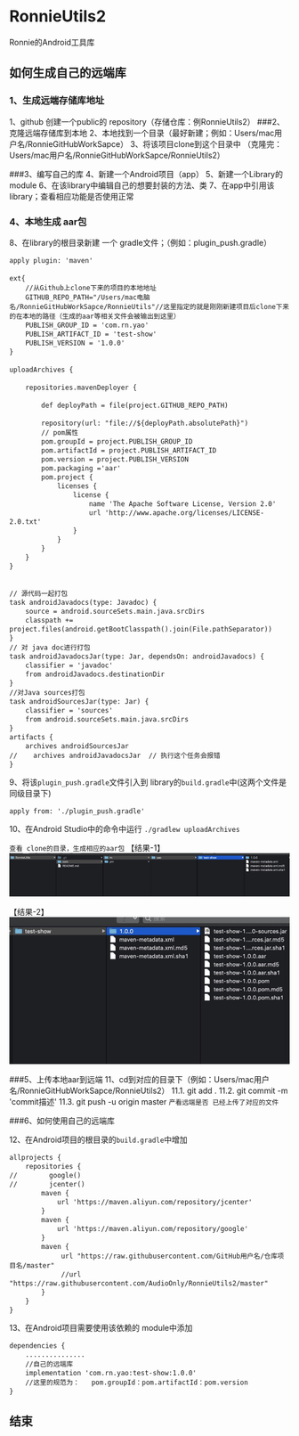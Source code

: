 # RonnieUtils2
Ronnie的Android工具库
## 如何生成自己的远端库
### 1、生成远端存储库地址
1、github 创建一个public的 repository（存储仓库：例RonnieUtils2）
###2、克隆远端存储库到本地
2、本地找到一个目录（最好新建；例如：Users/mac用户名/RonnieGitHubWorkSapce）
3、将该项目clone到这个目录中 （克隆完：Users/mac用户名/RonnieGitHubWorkSapce/RonnieUtils2）

###3、编写自己的库
4、新建一个Android项目（app）
5、新建一个Library的module
6、在该library中编辑自己的想要封装的方法、类
7、在app中引用该library；查看相应功能是否使用正常

### 4、本地生成 aar包
8、在library的根目录新建 一个 gradle文件；（例如：plugin_push.gradle）
```
apply plugin: 'maven'

ext{
    //从Github上clone下来的项目的本地地址
    GITHUB_REPO_PATH="/Users/mac电脑名/RonnieGitHubWorkSapce/RonnieUtils"//这里指定的就是刚刚新建项目后clone下来的在本地的路径（生成的aar等相关文件会被输出到这里）
    PUBLISH_GROUP_ID = 'com.rn.yao'
    PUBLISH_ARTIFACT_ID = 'test-show'
    PUBLISH_VERSION = '1.0.0'
}

uploadArchives {

    repositories.mavenDeployer {

        def deployPath = file(project.GITHUB_REPO_PATH)

        repository(url: "file://${deployPath.absolutePath}")
        // pom属性
        pom.groupId = project.PUBLISH_GROUP_ID
        pom.artifactId = project.PUBLISH_ARTIFACT_ID
        pom.version = project.PUBLISH_VERSION
        pom.packaging ='aar'
        pom.project {
            licenses {
                license {
                    name 'The Apache Software License, Version 2.0'
                    url 'http://www.apache.org/licenses/LICENSE-2.0.txt'
                }
            }
        }
    }
}


// 源代码一起打包
task androidJavadocs(type: Javadoc) {
    source = android.sourceSets.main.java.srcDirs
    classpath += project.files(android.getBootClasspath().join(File.pathSeparator))
}
// 对 java doc进行打包
task androidJavadocsJar(type: Jar, dependsOn: androidJavadocs) {
    classifier = 'javadoc'
    from androidJavadocs.destinationDir
}
//对Java sources打包
task androidSourcesJar(type: Jar) {
    classifier = 'sources'
    from android.sourceSets.main.java.srcDirs
}
artifacts {
    archives androidSourcesJar
//    archives androidJavadocsJar  // 执行这个任务会报错
}
```

9、将该`plugin_push.gradle`文件引入到 library的`build.gradle`中(这两个文件是同级目录下)
```
apply from: './plugin_push.gradle'
```

10、在Android Studio中的命令中运行 `./gradlew uploadArchives`

`查看 clone的目录，生成相应的aar包`
【结果-1】
![enter image description here](https://github.com/AudioOnly/RonnieUtils2/blob/master/image1.jpg)

【结果-2】
![enter image description here](https://github.com/AudioOnly/RonnieUtils2/blob/master/image2.jpg)

###5、上传本地aar到远端
11、cd到对应的目录下（例如：Users/mac用户名/RonnieGitHubWorkSapce/RonnieUtils2）
11.1.	git add .
11.2.	git commit -m 'commit描述'
11.3.	 git push -u origin master
`产看远端是否 已经上传了对应的文件`


###6、如何使用自己的远端库

12、在Android项目的根目录的`build.gradle`中增加
```
allprojects {
    repositories {
//        google()
//        jcenter()
        maven {
            url 'https://maven.aliyun.com/repository/jcenter'
        }
        maven {
            url 'https://maven.aliyun.com/repository/google'
        }
        maven {
             url "https://raw.githubusercontent.com/GitHub用户名/仓库项目名/master"
             //url "https://raw.githubusercontent.com/AudioOnly/RonnieUtils2/master"
        }
    }
}
```
13、在Android项目需要使用该依赖的 module中添加
```
dependencies {
    ...............
    //自己的远端库
    implementation 'com.rn.yao:test-show:1.0.0'
    //这里的规范为：   pom.groupId：pom.artifactId：pom.version
}
```


## 结束

